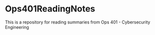 # Ops401ReadingNotes
This is a repository for reading summaries from Ops 401 - Cybersecurity Engineering
